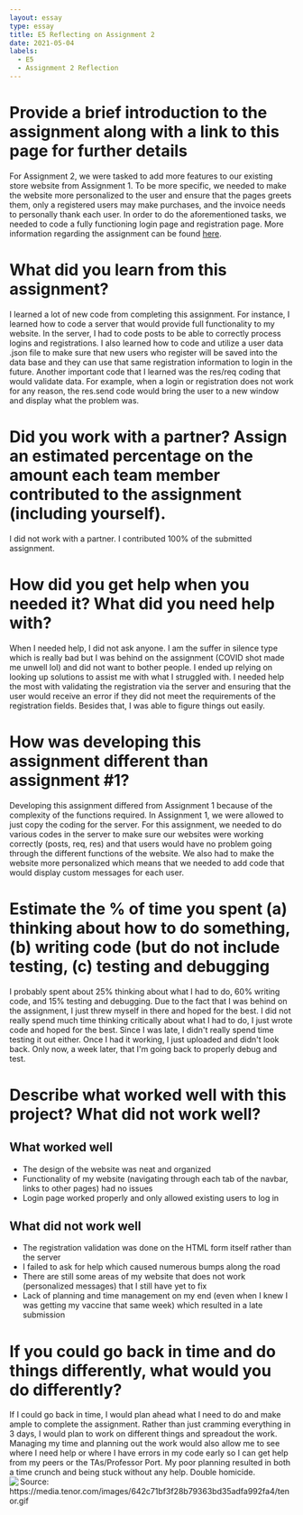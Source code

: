 ```yaml
---
layout: essay
type: essay
title: E5 Reflecting on Assignment 2
date: 2021-05-04
labels:
  - E5
  - Assignment 2 Reflection
---
```


<h1>Provide a brief introduction to the assignment along with a link to this page for further details</h1>
For Assignment 2, we were tasked to add more features to our existing store website from Assignment 1. To be more specific, we needed to make the website more personalized to the user and ensure that the pages greets them, only a registered users may make purchases, and the invoice needs to personally thank each user. In order to do the aforementioned tasks, we needed to code a fully functioning login page and registration page. More information regarding the assignment can be found <a href="https://dport96.github.io/ITM352/morea/150.Assignment2/experience-Assignment2.html">here</a>.
  
<h1>What did you learn from this assignment?</h1>
I learned a lot of new code from completing this assignment. For instance, I learned how to code a server that would provide full functionality to my website. In the server, I had to code posts to be able to correctly process logins and registrations. I also learned how to code and utilize a user data .json file to make sure that new users who register will be saved into the data base and they can use that same registration information to login in the future. Another important code that I learned was the res/req coding that would validate data. For example, when a login or registration does not work for any reason, the res.send code would bring the user to a new window and display what the problem was.
  
<h1>Did you work with a partner? Assign an estimated percentage on the amount each team member contributed to the assignment (including yourself).</h1>
I did not work with a partner. I contributed 100% of the submitted assignment.

<h1>How did you get help when you needed it? What did you need help with?</h1>
When I needed help, I did not ask anyone. I am the suffer in silence type which is really bad but I was behind on the assignment (COVID shot made me unwell lol) and did not want to bother people. I ended up relying on looking up solutions to assist me with what I struggled with. I needed help the most with validating the registration via the server and ensuring that the user would receive an error if they did not meet the requirements of the registration fields. Besides that, I was able to figure things out easily. 

<h1>How was developing this assignment different than assignment #1?</h1>
Developing this assignment differed from Assignment 1 because of the complexity of the functions required. In Assignment 1, we were allowed to just copy the coding for the server. For this assignment, we needed to do various codes in the server to make sure our websites were working correctly (posts, req, res) and that users would have no problem going through the different functions of the website. We also had to make the website more personalized which means that we needed to add code that would display custom messages for each user.

<h1>Estimate the % of time you spent (a) thinking about how to do something, (b) writing code (but do not include testing, (c) testing and debugging</h1>
I probably spent about 25% thinking about what I had to do, 60% writing code, and 15% testing and debugging. Due to the fact that I was behind on the assignment, I just threw myself in there and hoped for the best. I did not really spend much time thinking critically about what I had to do, I just wrote code and hoped for the best. Since I was late, I didn't really spend time testing it out either. Once I had it working, I just uploaded and didn't look back. Only now, a week later, that I'm going back to properly debug and test.

<h1>Describe what worked well with this project? What did not work well?</h1>
<h2>What worked well</h2>
<ul>
  <li>The design of the website was neat and organized</li>
  <li>Functionality of my website (navigating through each tab of the navbar, links to other pages) had no issues </li>
  <li>Login page worked properly and only allowed existing users to log in</li>
</ul>
<h2>What did not work well</h2>
<ul>
  <li>The registration validation was done on the HTML form itself rather than the server</li>
  <li>I failed to ask for help which caused numerous bumps along the road</li>
  <li>There are still some areas of my website that does not work (personalized messages) that I still have yet to fix</li>
  <li>Lack of planning and time management on my end (even when I knew I was getting my vaccine that same week) which resulted in a late submission</li>
</ul>

<h1>If you could go back in time and do things differently, what would you do differently?</h1>
If I could go back in time, I would plan ahead what I need to do and make ample to complete the assignment. Rather than just cramming everything in 3 days, I would plan to work on different things and spreadout the work. Managing my time and planning out the work would also allow me to see where I need help or where I have errors in my code early so I can get help from my peers or the TAs/Professor Port. My poor planning resulted in both a time crunch and being stuck without any help. Double homicide. 
<br>
<img src="https://media.tenor.com/images/642c71bf3f28b79363bd35adfa992fa4/tenor.gif" align="left">
Source: https://media.tenor.com/images/642c71bf3f28b79363bd35adfa992fa4/tenor.gif
